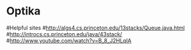 # Optika

#Helpful sites
#http://algs4.cs.princeton.edu/13stacks/Queue.java.html
#http://introcs.cs.princeton.edu/java/43stack/
#http://www.youtube.com/watch?v=B_8_J2HLqIA
